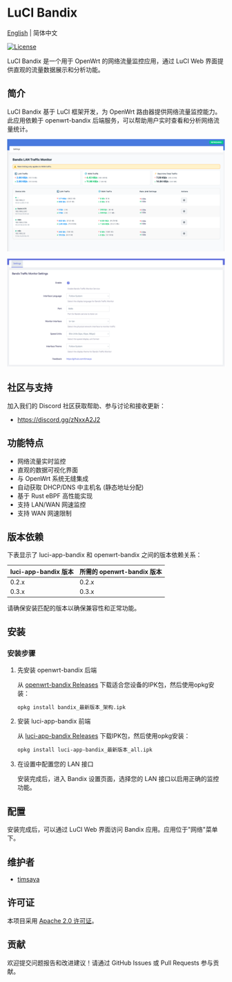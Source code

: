 # LuCI Bandix

[English](README.md) | 简体中文

[![License](https://img.shields.io/badge/License-Apache--2.0-blue.svg)](LICENSE)


LuCI Bandix 是一个用于 OpenWrt 的网络流量监控应用，通过 LuCI Web 界面提供直观的流量数据展示和分析功能。

## 简介

LuCI Bandix 基于 LuCI 框架开发，为 OpenWrt 路由器提供网络流量监控能力。此应用依赖于 openwrt-bandix 后端服务，可以帮助用户实时查看和分析网络流量统计。


![LuCI Bandix Screenshot](docs/images/index.png)

![LuCI Bandix Screenshot](docs/images/settings.png)


## 社区与支持

加入我们的 Discord 社区获取帮助、参与讨论和接收更新：

- https://discord.gg/zNxxA2J2



## 功能特点

- 网络流量实时监控
- 直观的数据可视化界面
- 与 OpenWrt 系统无缝集成
- 自动获取 DHCP/DNS 中主机名 (静态地址分配)
- 基于 Rust eBPF 高性能实现
- 支持 LAN/WAN 网速监控
- 支持 WAN 网速限制


## 版本依赖

下表显示了 luci-app-bandix 和 openwrt-bandix 之间的版本依赖关系：

| luci-app-bandix 版本 | 所需的 openwrt-bandix 版本 |
|---------------------|-------------------------|
| 0.2.x               | 0.2.x                   |
| 0.3.x               | 0.3.x                   |

请确保安装匹配的版本以确保兼容性和正常功能。

## 安装

### 安装步骤

1. 先安装 openwrt-bandix 后端

   从 [openwrt-bandix Releases](https://github.com/timsaya/openwrt-bandix/releases) 下载适合您设备的IPK包，然后使用opkg安装：

   ```bash
   opkg install bandix_最新版本_架构.ipk
   ```

2. 安装 luci-app-bandix 前端

   从 [luci-app-bandix Releases](https://github.com/timsaya/luci-app-bandix/releases) 下载IPK包，然后使用opkg安装：

   ```bash
   opkg install luci-app-bandix_最新版本_all.ipk
   ```

3. 在设置中配置您的 LAN 接口

   安装完成后，进入 Bandix 设置页面，选择您的 LAN 接口以启用正确的监控功能。


## 配置

安装完成后，可以通过 LuCI Web 界面访问 Bandix 应用。应用位于"网络"菜单下。



## 维护者

- [timsaya](https://github.com/timsaya)

## 许可证

本项目采用 [Apache 2.0 许可证](LICENSE)。

## 贡献

欢迎提交问题报告和改进建议！请通过 GitHub Issues 或 Pull Requests 参与贡献。
